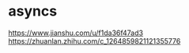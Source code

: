 # asyncs
https://www.jianshu.com/u/f1da36f47ad3<br/>
https://zhuanlan.zhihu.com/c_1264859821121355776

